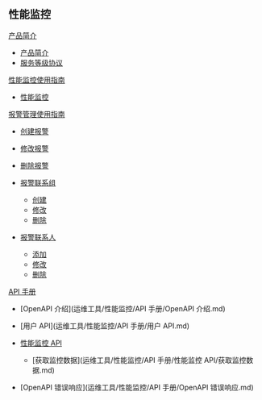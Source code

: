 ## 性能监控

[产品简介]()

* [产品简介](运维工具/性能监控/产品简介/性能监控产品简介.md)
* [服务等级协议](运维工具/性能监控/产品简介/性能监控服务等级协议（SLA）.md)

[性能监控使用指南]()

* [性能监控](运维工具/性能监控/性能监控使用指南/性能监控.md)

[报警管理使用指南]()

* [创建报警](运维工具/性能监控/报警管理使用指南/创建报警.md)
* [修改报警](运维工具/性能监控/报警管理使用指南/修改报警.md)
* [删除报警](运维工具/性能监控/报警管理使用指南/删除报警.md)
* [报警联系组]()

	* [创建](运维工具/性能监控/报警管理使用指南/报警联系组/创建报警联系组.md)
	* [修改](运维工具/性能监控/报警管理使用指南/报警联系组/修改报警联系组.md)
	* [删除](运维工具/性能监控/报警管理使用指南/报警联系组/删除报警联系组.md)
* [报警联系人]()

	* [添加](运维工具/性能监控/报警管理使用指南/报警联系人/添加报警联系人.md)
	* [修改](运维工具/性能监控/报警管理使用指南/报警联系人/修改报警联系人.md)
	* [删除](运维工具/性能监控/报警管理使用指南/报警联系人/删除报警联系人.md)

[API 手册]()

* [OpenAPI 介绍](运维工具/性能监控/API 手册/OpenAPI 介绍.md)
* [用户 API](运维工具/性能监控/API 手册/用户 API.md)
* [性能监控 API]()

  * [获取监控数据](运维工具/性能监控/API 手册/性能监控 API/获取监控数据.md)
* [OpenAPI 错误响应](运维工具/性能监控/API 手册/OpenAPI 错误响应.md)